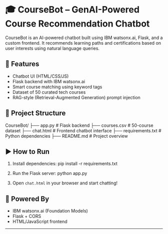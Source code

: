 # 🎓 CourseBot – GenAI-Powered Course Recommendation Chatbot

CourseBot is an AI-powered chatbot built using IBM watsonx.ai, Flask, and a custom frontend. It recommends learning paths and certifications based on user interests using natural language queries.

## 🔧 Features

- Chatbot UI (HTML/CSS/JS)
- Flask backend with IBM watsonx.ai
- Smart course matching using keyword tags
- Dataset of 50 curated tech courses
- RAG-style (Retrieval-Augmented Generation) prompt injection

## 🚀 Project Structure

CourseBot/
├── app.py # Flask backend
├── courses.csv # 50-course dataset
├── chat.html # Frontend chatbot interface
├── requirements.txt # Python dependencies
├── README.md # Project overview


## ▶️ How to Run

1. Install dependencies:
pip install -r requirements.txt


2. Run the Flask server:
python app.py


3. Open `chat.html` in your browser and start chatting!

## 🤖 Powered By

- IBM watsonx.ai (Foundation Models)
- Flask + CORS
- HTML/JavaScript frontend

---